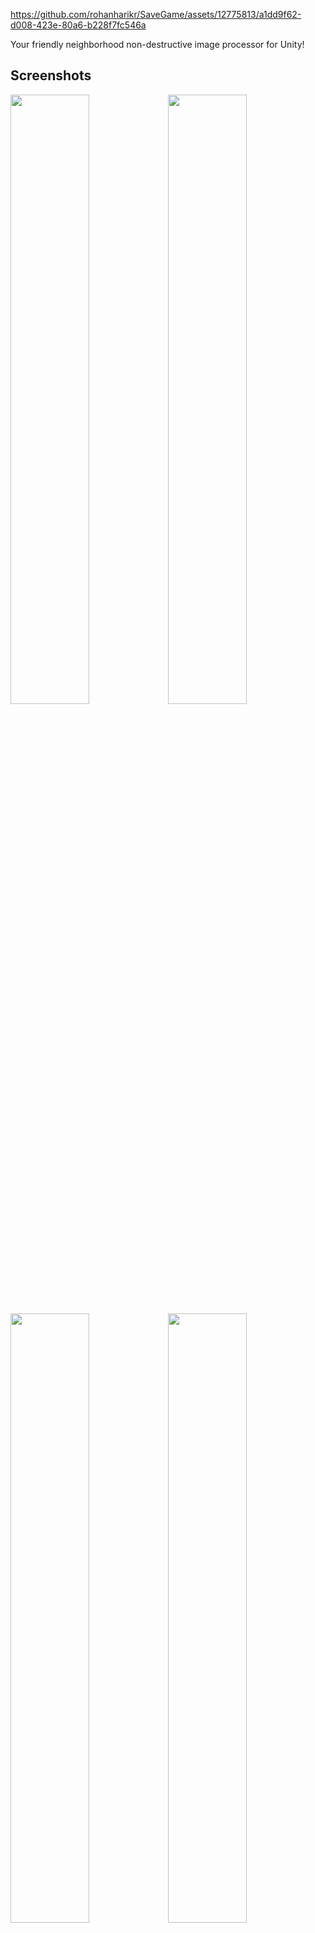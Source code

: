 

https://github.com/rohanharikr/SaveGame/assets/12775813/a1dd9f62-d008-423e-80a6-b228f7fc546a

Your friendly neighborhood non-destructive image processor for Unity!

## Screenshots

<img src="./README/HomeView.png" width="50%"/><img src="./README/Search.png" width="50%"/>
<img src="./README/PlayView.png" width="50%"/><img src="./README/DetailModal.png" width="50%"/>
